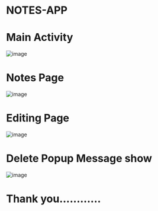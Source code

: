 # NOTES-APP
# Main Activity
![image](https://user-images.githubusercontent.com/62868878/100964542-e9226a00-354e-11eb-8a3e-42782313e8c4.png)

# Notes Page
![image](https://user-images.githubusercontent.com/62868878/100964530-e1fb5c00-354e-11eb-85ca-377b92076f55.png)

# Editing Page
![image](https://user-images.githubusercontent.com/62868878/100964569-f4759580-354e-11eb-822a-f66b5469e5f7.png)

# Delete Popup Message show
![image](https://user-images.githubusercontent.com/62868878/100964553-ee7fb480-354e-11eb-9794-b7bf695e328a.png)

# Thank you............

